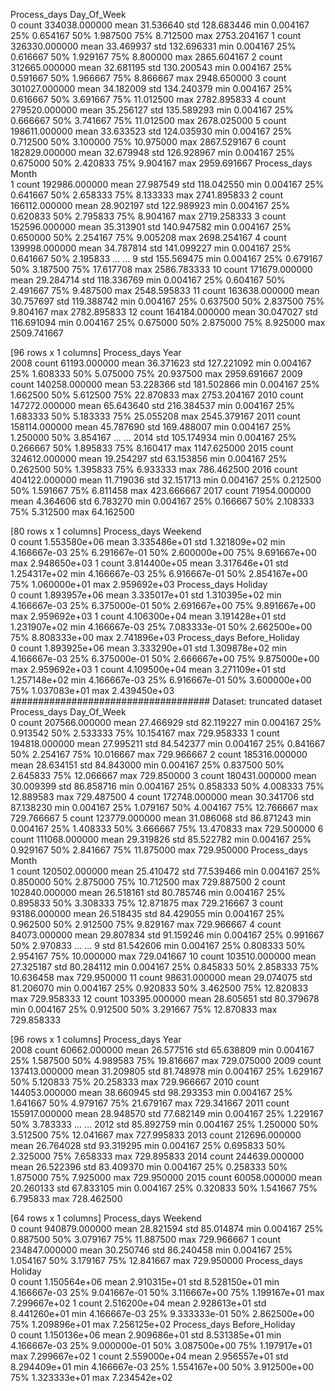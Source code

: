 Process_days
Day_Of_Week                     
0           count  334038.000000
         mean       31.536640
         std       128.683446
         min         0.004167
         25%         0.654167
         50%         1.987500
         75%         8.712500
         max      2753.204167
1           count  326330.000000
         mean       33.469937
         std       132.696331
         min         0.004167
         25%         0.616667
         50%         1.929167
         75%         8.800000
         max      2865.604167
2           count  312665.000000
         mean       32.681195
         std       130.200543
         min         0.004167
         25%         0.591667
         50%         1.966667
         75%         8.866667
         max      2948.650000
3           count  301027.000000
         mean       34.182009
         std       134.240379
         min         0.004167
         25%         0.616667
         50%         3.691667
         75%        11.012500
         max      2782.895833
4           count  279520.000000
         mean       35.256127
         std       135.589293
         min         0.004167
         25%         0.666667
         50%         3.741667
         75%        11.012500
         max      2678.025000
5           count  198611.000000
         mean       33.633523
         std       124.035930
         min         0.004167
         25%         0.712500
         50%         3.100000
         75%        10.975000
         max      2867.529167
6           count  182829.000000
         mean       32.679948
         std       126.928967
         min         0.004167
         25%         0.675000
         50%         2.420833
         75%         9.904167
         max      2959.691667
           Process_days
Month                     
1     count  192986.000000
   mean       27.987549
   std       118.042550
   min         0.004167
   25%         0.641667
   50%         2.658333
   75%         8.133333
   max      2741.895833
2     count  166112.000000
   mean       28.902197
   std       122.989923
   min         0.004167
   25%         0.620833
   50%         2.795833
   75%         8.904167
   max      2719.258333
3     count  152596.000000
   mean       35.313901
   std       140.947582
   min         0.004167
   25%         0.650000
   50%         2.254167
   75%         9.005208
   max      2698.254167
4     count  139998.000000
   mean       34.787814
   std       141.099227
   min         0.004167
   25%         0.641667
   50%         2.195833
...                    ...
9     std       155.569475
   min         0.004167
   25%         0.679167
   50%         3.187500
   75%        17.617708
   max      2586.783333
10    count  171679.000000
   mean       29.284714
   std       118.336769
   min         0.004167
   25%         0.604167
   50%         2.491667
   75%         9.487500
   max      2548.595833
11    count  163638.000000
   mean       30.757697
   std       119.388742
   min         0.004167
   25%         0.637500
   50%         2.837500
   75%         9.804167
   max      2782.895833
12    count  164184.000000
   mean       30.047027
   std       116.691094
   min         0.004167
   25%         0.675000
   50%         2.875000
   75%         8.925000
   max      2509.741667

[96 rows x 1 columns]
          Process_days
Year                     
2008 count   61193.000000
  mean       36.371623
  std       127.221092
  min         0.004167
  25%         1.608333
  50%         5.075000
  75%        20.937500
  max      2959.691667
2009 count  140258.000000
  mean       53.228366
  std       181.502866
  min         0.004167
  25%         1.662500
  50%         5.612500
  75%        22.870833
  max      2753.204167
2010 count  147272.000000
  mean       65.643640
  std       216.384537
  min         0.004167
  25%         1.683333
  50%         5.183333
  75%        25.055208
  max      2545.379167
2011 count  158114.000000
  mean       45.787690
  std       169.488007
  min         0.004167
  25%         1.250000
  50%         3.854167
...                   ...
2014 std       105.174934
  min         0.004167
  25%         0.266667
  50%         1.895833
  75%         8.160417
  max      1147.625000
2015 count  324612.000000
  mean       19.254297
  std        63.153856
  min         0.004167
  25%         0.262500
  50%         1.395833
  75%         6.933333
  max       786.462500
2016 count  404122.000000
  mean       11.719036
  std        32.151713
  min         0.004167
  25%         0.212500
  50%         1.591667
  75%         6.811458
  max       423.666667
2017 count   71954.000000
  mean        4.364606
  std         6.783270
  min         0.004167
  25%         0.166667
  50%         2.108333
  75%         5.312500
  max        64.162500

[80 rows x 1 columns]
            Process_days
Weekend                    
0       count  1.553580e+06
     mean   3.335486e+01
     std    1.321809e+02
     min    4.166667e-03
     25%    6.291667e-01
     50%    2.600000e+00
     75%    9.691667e+00
     max    2.948650e+03
1       count  3.814400e+05
     mean   3.317646e+01
     std    1.254317e+02
     min    4.166667e-03
     25%    6.916667e-01
     50%    2.854167e+00
     75%    1.060000e+01
     max    2.959692e+03
            Process_days
Holiday                    
0       count  1.893957e+06
     mean   3.335017e+01
     std    1.310395e+02
     min    4.166667e-03
     25%    6.375000e-01
     50%    2.691667e+00
     75%    9.891667e+00
     max    2.959692e+03
1       count  4.106300e+04
     mean   3.191428e+01
     std    1.231907e+02
     min    4.166667e-03
     25%    7.083333e-01
     50%    2.662500e+00
     75%    8.808333e+00
     max    2.741896e+03
                   Process_days
Before_Holiday                    
0              count  1.893925e+06
            mean   3.333290e+01
            std    1.309878e+02
            min    4.166667e-03
            25%    6.375000e-01
            50%    2.666667e+00
            75%    9.875000e+00
            max    2.959692e+03
1              count  4.109500e+04
            mean   3.271109e+01
            std    1.257148e+02
            min    4.166667e-03
            25%    6.916667e-01
            50%    3.600000e+00
            75%    1.037083e+01
            max    2.439450e+03
####################################
Dataset: truncated dataset
Process_days
Day_Of_Week                     
0           count  207566.000000
mean       27.466929
std        82.119227
min         0.004167
25%         0.913542
50%         2.533333
75%        10.154167
max       729.958333
1           count  194818.000000
mean       27.995211
std        84.542377
min         0.004167
25%         0.841667
50%         2.254167
75%        10.016667
max       729.966667
2           count  185316.000000
mean       28.634151
std        84.843000
min         0.004167
25%         0.837500
50%         2.645833
75%        12.066667
max       729.850000
3           count  180431.000000
mean       30.009399
std        86.858716
min         0.004167
25%         0.858333
50%         4.008333
75%        12.889583
max       729.487500
4           count  172748.000000
mean       30.341706
std        87.138230
min         0.004167
25%         1.079167
50%         4.004167
75%        12.766667
max       729.766667
5           count  123779.000000
mean       31.086068
std        86.871243
min         0.004167
25%         1.408333
50%         3.666667
75%        13.470833
max       729.500000
6           count  111068.000000
mean       29.319826
std        85.522782
min         0.004167
25%         0.929167
50%         2.841667
75%        11.875000
max       729.950000
Process_days
Month                     
1     count  120502.000000
mean       25.410472
std        77.539466
min         0.004167
25%         0.850000
50%         2.875000
75%        10.712500
max       729.887500
2     count  102840.000000
mean       26.518161
std        80.785746
min         0.004167
25%         0.895833
50%         3.308333
75%        12.871875
max       729.216667
3     count   93186.000000
mean       26.518435
std        84.429055
min         0.004167
25%         0.962500
50%         2.912500
75%         9.829167
max       729.966667
4     count   84073.000000
mean       29.807834
std        91.159246
min         0.004167
25%         0.991667
50%         2.970833
...                    ...
9     std        81.542606
min         0.004167
25%         0.808333
50%         2.954167
75%        10.000000
max       729.041667
10    count  103510.000000
mean       27.325187
std        80.284112
min         0.004167
25%         0.845833
50%         2.858333
75%        10.636458
max       729.950000
11    count   98631.000000
mean       29.074075
std        81.206070
min         0.004167
25%         0.920833
50%         3.462500
75%        12.820833
max       729.958333
12    count  103395.000000
mean       28.605651
std        80.379678
min         0.004167
25%         0.912500
50%         3.291667
75%        12.870833
max       729.858333

[96 rows x 1 columns]
Process_days
Year                     
2008 count   60662.000000
mean       26.577516
std        65.638809
min         0.004167
25%         1.587500
50%         4.989583
75%        19.816667
max       729.075000
2009 count  137413.000000
mean       31.209805
std        81.748978
min         0.004167
25%         1.629167
50%         5.120833
75%        20.258333
max       729.966667
2010 count  144053.000000
mean       38.660945
std        98.293353
min         0.004167
25%         1.641667
50%         4.979167
75%        21.679167
max       729.341667
2011 count  155917.000000
mean       28.948570
std        77.682149
min         0.004167
25%         1.229167
50%         3.783333
...                   ...
2012 std        85.892759
min         0.004167
25%         1.250000
50%         3.512500
75%        12.041667
max       727.995833
2013 count  212696.000000
mean       26.764028
std        93.319295
min         0.004167
25%         0.695833
50%         2.325000
75%         7.658333
max       729.895833
2014 count  244639.000000
mean       26.522396
std        83.409370
min         0.004167
25%         0.258333
50%         1.875000
75%         7.925000
max       729.950000
2015 count   60058.000000
mean       20.260133
std        67.833105
min         0.004167
25%         0.320833
50%         1.541667
75%         6.795833
max       728.462500

[64 rows x 1 columns]
Process_days
Weekend                     
0       count  940879.000000
mean       28.821594
std        85.014874
min         0.004167
25%         0.887500
50%         3.079167
75%        11.887500
max       729.966667
1       count  234847.000000
mean       30.250746
std        86.240458
min         0.004167
25%         1.054167
50%         3.179167
75%        12.841667
max       729.950000
Process_days
Holiday                    
0       count  1.150564e+06
mean   2.910315e+01
std    8.528150e+01
min    4.166667e-03
25%    9.041667e-01
50%    3.116667e+00
75%    1.199167e+01
max    7.299667e+02
1       count  2.516200e+04
mean   2.928613e+01
std    8.441260e+01
min    4.166667e-03
25%    9.333333e-01
50%    2.862500e+00
75%    1.209896e+01
max    7.256125e+02
  Process_days
Before_Holiday                    
0              count  1.150136e+06
mean   2.909686e+01
std    8.531385e+01
min    4.166667e-03
25%    9.000000e-01
50%    3.087500e+00
75%    1.197917e+01
max    7.299667e+02
1              count  2.559000e+04
mean   2.956557e+01
std    8.294409e+01
min    4.166667e-03
25%    1.554167e+00
50%    3.912500e+00
75%    1.323333e+01
max    7.234542e+02

